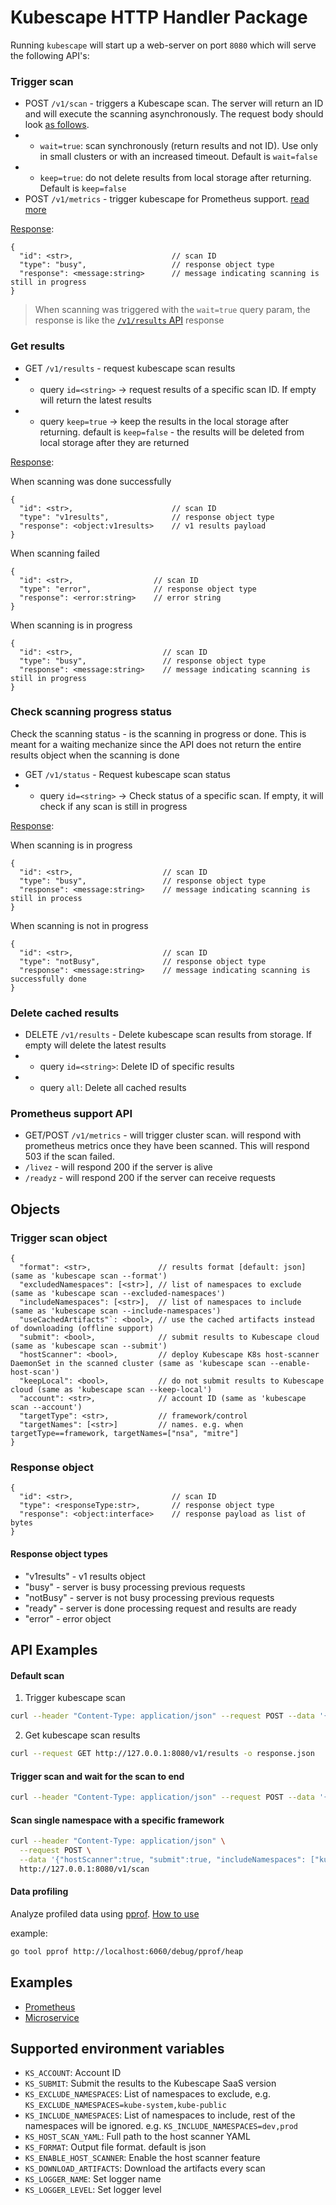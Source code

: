 # Kubescape HTTP Handler Package

Running `kubescape` will start up a web-server on port `8080` which will serve the following API's: 

### Trigger scan

* POST `/v1/scan` - triggers a Kubescape scan. The server will return an ID and will execute the scanning asynchronously. The request body should look [as follows](#trigger-scan-object).
* * `wait=true`: scan synchronously (return results and not ID). Use only in small clusters or with an increased timeout. Default is `wait=false`
* * `keep=true`: do not delete results from local storage after returning. Default is `keep=false`
* POST `/v1/metrics` - trigger kubescape for Prometheus support. [read more](examples/prometheus/README.md)

[Response](#response-object):

```
{
  "id": <str>,                      // scan ID
  "type": "busy",                   // response object type
  "response": <message:string>      // message indicating scanning is still in progress
}
```

> When scanning was triggered with the `wait=true` query param, the response is like the [`/v1/results` API](#get-results) response

### Get results
* GET `/v1/results` -  request kubescape scan results
* * query `id=<string>` -> request results of a specific scan ID. If empty will return the latest results
* * query `keep=true` -> keep the results in the local storage after returning. default is `keep=false` - the results will be deleted from local storage after they are returned

[Response](#response-object):

When scanning was done successfully
```
{
  "id": <str>,                      // scan ID
  "type": "v1results",              // response object type
  "response": <object:v1results>    // v1 results payload
}
```

When scanning failed
```
{
  "id": <str>,                  // scan ID
  "type": "error",              // response object type
  "response": <error:string>    // error string
}
```

When scanning is in progress
```
{
  "id": <str>,                    // scan ID
  "type": "busy",                 // response object type
  "response": <message:string>    // message indicating scanning is still in progress
}
```
### Check scanning progress status
Check the scanning status - is the scanning in progress or done. This is meant for a waiting mechanize since the API does not return the entire results object when the scanning is done

* GET `/v1/status` -  Request kubescape scan status
* * query `id=<string>` -> Check status of a specific scan. If empty, it will check if any scan is still in progress

[Response](#response-object):

When scanning is in progress
```
{
  "id": <str>,                    // scan ID
  "type": "busy",                 // response object type
  "response": <message:string>    // message indicating scanning is still in process
}
```

When scanning is not in progress
```
{
  "id": <str>,                    // scan ID
  "type": "notBusy",              // response object type
  "response": <message:string>    // message indicating scanning is successfully done
}
```

### Delete cached results
* DELETE `/v1/results` - Delete kubescape scan results from storage. If empty will delete the latest results
* * query `id=<string>`: Delete ID of specific results 
* * query `all`: Delete all cached results

### Prometheus support API

* GET/POST `/v1/metrics` - will trigger cluster scan. will respond with prometheus metrics once they have been scanned. This will respond 503 if the scan failed.
* `/livez` - will respond 200 if the server is alive
* `/readyz` - will respond 200 if the server can receive requests 

## Objects

### Trigger scan object

```
{
  "format": <str>,               // results format [default: json] (same as 'kubescape scan --format')
  "excludedNamespaces": [<str>], // list of namespaces to exclude (same as 'kubescape scan --excluded-namespaces')
  "includeNamespaces": [<str>],  // list of namespaces to include (same as 'kubescape scan --include-namespaces')
  "useCachedArtifacts"`: <bool>, // use the cached artifacts instead of downloading (offline support)
  "submit": <bool>,              // submit results to Kubescape cloud (same as 'kubescape scan --submit')
  "hostScanner": <bool>,         // deploy Kubescape K8s host-scanner DaemonSet in the scanned cluster (same as 'kubescape scan --enable-host-scan')
  "keepLocal": <bool>,           // do not submit results to Kubescape cloud (same as 'kubescape scan --keep-local')
  "account": <str>,              // account ID (same as 'kubescape scan --account')
  "targetType": <str>,           // framework/control
  "targetNames": [<str>]         // names. e.g. when targetType==framework, targetNames=["nsa", "mitre"]
}
```

### Response object

```
{
  "id": <str>,                      // scan ID
  "type": <responseType:str>,       // response object type
  "response": <object:interface>    // response payload as list of bytes
}
```
#### Response object types

*  "v1results" - v1 results object
*  "busy" - server is busy processing previous requests 
*  "notBusy" - server is not busy processing previous requests
*  "ready" - server is done processing request and results are ready  
*  "error" - error object

## API Examples
#### Default scan  

1. Trigger kubescape scan
  ```bash
  curl --header "Content-Type: application/json" --request POST --data '{"hostScanner":true, "submit": true}' http://127.0.0.1:8080/v1/scan
  ```

2. Get kubescape scan results
  ```bash
  curl --request GET http://127.0.0.1:8080/v1/results -o response.json
  ```

#### Trigger scan and wait for the scan to end  

```bash
curl --header "Content-Type: application/json" --request POST --data '{"hostScanner":true, "submit": true}' http://127.0.0.1:8080/v1/scan?wait -o scan_results.json
```
#### Scan single namespace with a specific framework
```bash
curl --header "Content-Type: application/json" \
  --request POST \
  --data '{"hostScanner":true, "submit":true, "includeNamespaces": ["kubescape"], "targetType": "framework", "targetNames": ["nsa"] }' \
  http://127.0.0.1:8080/v1/scan
```

#### Data profiling
Analyze profiled data using [pprof](https://github.com/google/pprof/blob/main/doc/README.md).
[How to use](https://pkg.go.dev/net/http/pprof)

example:
```bash
go tool pprof http://localhost:6060/debug/pprof/heap
```

## Examples

* [Prometheus](examples/prometheus/README.md)
* [Microservice](examples/microservice/README.md)


## Supported environment variables

* `KS_ACCOUNT`: Account ID
* `KS_SUBMIT`: Submit the results to the Kubescape SaaS version
* `KS_EXCLUDE_NAMESPACES`: List of namespaces to exclude, e.g. `KS_EXCLUDE_NAMESPACES=kube-system,kube-public`
* `KS_INCLUDE_NAMESPACES`: List of namespaces to include, rest of the namespaces will be ignored. e.g. `KS_INCLUDE_NAMESPACES=dev,prod`
* `KS_HOST_SCAN_YAML`: Full path to the host scanner YAML
* `KS_FORMAT`: Output file format. default is json
* `KS_ENABLE_HOST_SCANNER`: Enable the host scanner feature
* `KS_DOWNLOAD_ARTIFACTS`: Download the artifacts every scan
* `KS_LOGGER_NAME`: Set logger name
* `KS_LOGGER_LEVEL`: Set logger level

